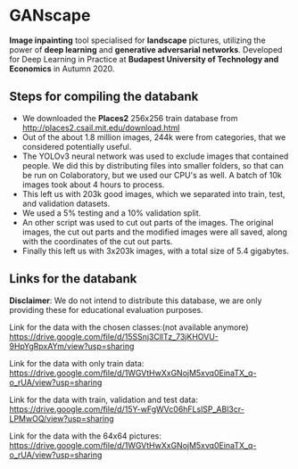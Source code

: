# GANscape
**Image inpainting** tool specialised for **landscape** pictures, utilizing the power of **deep learning** and **generative adversarial networks**. Developed for Deep Learning in Practice at **Budapest University of Technology and Economics** in Autumn 2020.

## Steps for compiling the databank
- We downloaded the **Places2** 256x256 train database from http://places2.csail.mit.edu/download.html
- Out of the about 1.8 million images, 244k were from categories, that we considered potentially useful.
- The YOLOv3 neural network was used to exclude images that contained people. We did this by distributing files into smaller folders, so that can be run on Colaboratory, but we used our CPU's as well. A batch of 10k images took about 4 hours to process.
- This left us with 203k good images, which we separated into train, test, and validation datasets.
- We used a 5% testing and a 10% validation split.
- An other script was used to cut out parts of the images. The original images, the cut out parts and the modified images were all saved, along with the coordinates of the cut out parts.
- Finally this left us with 3x203k images, with a total size of 5.4 gigabytes.

## Links for the databank

**Disclaimer**: We do not intend to distribute this database, we are only providing these for educational evaluation purposes.

Link for the data with the chosen classes:(not available anymore)
https://drive.google.com/file/d/15SSnj3CllTz_73jKHOVU-9HpYgRpxAYm/view?usp=sharing

Link for the data with only train data:
https://drive.google.com/file/d/1WGVtHwXxGNojM5xvq0EinaTX_q-o_rUA/view?usp=sharing

Link for the data with train, validation and test data:
https://drive.google.com/file/d/15Y-wFgWVc06hFLslSP_ABl3cr-LPMwOQ/view?usp=sharing

Link for the data with the 64x64 pictures:
https://drive.google.com/file/d/1WGVtHwXxGNojM5xvq0EinaTX_q-o_rUA/view?usp=sharing
